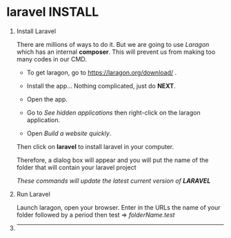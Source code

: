 # laravel INSTALL #

1. Install Laravel
   
   There are millions of ways to do it. But we are going to use _Laragon_ which has an internal **composer**. This will prevent us from making too many codes in our CMD.
   - To get laragon, go to https://laragon.org/download/ .
   
   - Install the app... Nothing complicated, just do **NEXT**.
   
   - Open the app.
   
   - Go to _See hidden applications_ then right-click on the laragon application.
   
   - Open _Build a website quickly_.
   
   Then click on **laravel** to install laravel in your computer.
   
   Therefore, a dialog box will appear and you will put the name of the folder that will contain your laravel project
   
   _These commands will update the latest current version of **LARAVEL**_
   

2. Run Laravel

   Launch laragon, open your browser. Enter in the URLs the name of your folder followed by a period then test
   => _folderName.test_


3. ___
